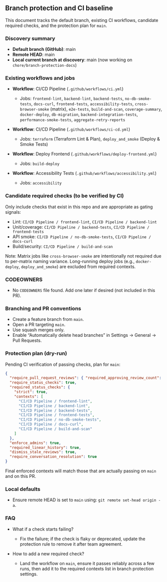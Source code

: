 ## Branch protection and CI baseline

This document tracks the default branch, existing CI workflows, candidate required checks, and the protection plan for `main`.

### Discovery summary

- **Default branch (GitHub)**: main
- **Remote HEAD**: main
- **Local current branch at discovery**: main (now working on `chore/branch-protection-docs`)

### Existing workflows and jobs

- **Workflow**: CI/CD Pipeline (`.github/workflows/ci.yml`)
  - Jobs: `frontend-lint`, `backend-lint`, `backend-tests`, `no-db-smoke-tests`, `docs-curl`, `frontend-tests`, `accessibility-tests`, `cross-browser-smoke` (matrix), `e2e-tests`, `build-and-scan`, `coverage-summary`, `docker-deploy`, `db-migration`, `backend-integration-tests`, `performance-smoke-tests`, `aggregate-retry-reports`

- **Workflow**: CI/CD Pipeline (`.github/workflows/ci-cd.yml`)
  - Jobs: `terraform` (Terraform Lint & Plan), `deploy_and_smoke` (Deploy & Smoke Tests)

- **Workflow**: Deploy Frontend (`.github/workflows/deploy-frontend.yml`)
  - Jobs: `build-deploy`

- **Workflow**: Accessibility Tests (`.github/workflows/accessibility.yml`)
  - Jobs: `accessibility`

### Candidate required checks (to be verified by CI)

Only include checks that exist in this repo and are appropriate as gating signals:

- Lint: `CI/CD Pipeline / frontend-lint`, `CI/CD Pipeline / backend-lint`
- Unit/coverage: `CI/CD Pipeline / backend-tests`, `CI/CD Pipeline / frontend-tests`
- API smoke: `CI/CD Pipeline / no-db-smoke-tests`, `CI/CD Pipeline / docs-curl`
- Build/security: `CI/CD Pipeline / build-and-scan`

Note: Matrix jobs like `cross-browser-smoke` are intentionally not required due to per-matrix naming variance. Long-running deploy jobs (e.g., `docker-deploy`, `deploy_and_smoke`) are excluded from required contexts.

### CODEOWNERS

- No `CODEOWNERS` file found. Add one later if desired (not included in this PR).

### Branching and PR conventions

- Create a feature branch from `main`.
- Open a PR targeting `main`.
- Use squash merges only.
- Enable “Automatically delete head branches” in Settings → General → Pull Requests.

### Protection plan (dry-run)

Pending CI verification of passing checks, plan for `main`:

```json
{
  "require_pull_request_reviews": { "required_approving_review_count": 1 },
  "require_status_checks": true,
  "required_status_checks": {
    "strict": true,
    "contexts": [
      "CI/CD Pipeline / frontend-lint",
      "CI/CD Pipeline / backend-lint",
      "CI/CD Pipeline / backend-tests",
      "CI/CD Pipeline / frontend-tests",
      "CI/CD Pipeline / no-db-smoke-tests",
      "CI/CD Pipeline / docs-curl",
      "CI/CD Pipeline / build-and-scan"
    ]
  },
  "enforce_admins": true,
  "required_linear_history": true,
  "dismiss_stale_reviews": true,
  "require_conversation_resolution": true
}
```

Final enforced contexts will match those that are actually passing on `main` and on this PR.

### Local defaults

- Ensure remote HEAD is set to `main` using: `git remote set-head origin -a`.

### FAQ

- What if a check starts failing?
  - Fix the failure; if the check is flaky or deprecated, update the protection rule to remove it after team agreement.

- How to add a new required check?
  - Land the workflow on `main`, ensure it passes reliably across a few runs, then add it to the required contexts list in branch protection settings.


